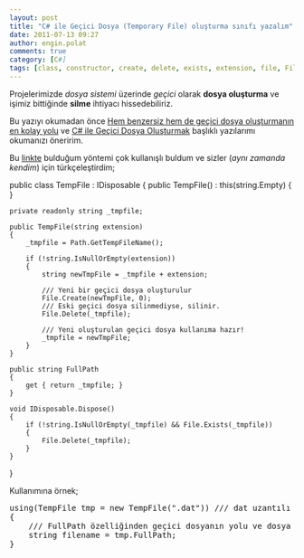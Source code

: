 ```yaml
---
layout: post
title: "C# ile Geçici Dosya (Temporary File) oluşturma sınıfı yazalım"
date: 2011-07-13 09:27
author: engin.polat
comments: true
category: [C#]
tags: [class, constructor, create, delete, exists, extension, file, FileSystem, idisposable, isnullorempty, Path.GetTempFileName(), private, property, public, readonly, string, temp, this, using]
---
```

Projelerimizde *dosya sistemi* üzerinde *geçici* olarak **dosya oluşturma** ve işimiz bittiğinde **silme** ihtiyacı hissedebiliriz.

Bu yazıyı okumadan önce <a href="http://www.enginpolat.com/hem-benzersiz-hem-de-gecici-dosya-olusturmanin-en-kolay-yolu/" target="_blank" rel="noopener">Hem benzersiz hem de geçici dosya oluşturmanın en kolay yolu</a> ve <a href="http://www.enginpolat.com/c-ile-gecici-dosya-olusturmak/" target="_blank" rel="noopener">C# ile Geçici Dosya Oluşturmak</a> başlıklı yazılarımı okumanızı öneririm.

Bu <a href="http://www.vcskicks.com/code-snippet/temp-file-class.php" target="_blank" rel="noopener">linkte</a> bulduğum yöntemi çok kullanışlı buldum ve sizler (*aynı zamanda kendim*) için türkçeleştirdim;



public class TempFile : IDisposable
{
    public TempFile() : this(string.Empty)
    { }

    private readonly string _tmpfile;

    public TempFile(string extension)
    {
        _tmpfile = Path.GetTempFileName();

        if (!string.IsNullOrEmpty(extension))
        {
            string newTmpFile = _tmpfile + extension;

            /// Yeni bir geçici dosya oluşturulur
            File.Create(newTmpFile, 0);
            /// Eski geçici dosya silinmediyse, silinir.
            File.Delete(_tmpfile);

            /// Yeni oluşturulan geçici dosya kullanıma hazır!
            _tmpfile = newTmpFile;
        }
    }

    public string FullPath
    {
        get { return _tmpfile; }
    }

    void IDisposable.Dispose()
    {
        if (!string.IsNullOrEmpty(_tmpfile) && File.Exists(_tmpfile))
        {
            File.Delete(_tmpfile);
        }
    }
}</pre>

Kullanımına örnek;

<pre class="brush:csharp">using(TempFile tmp = new TempFile(".dat")) /// dat uzantılı bir geçici dosya oluşturuluyor
{
    /// FullPath özelliğinden geçici dosyanın yolu ve dosya adı alınabilir;
    string filename = tmp.FullPath;
}


